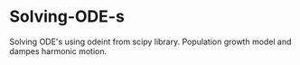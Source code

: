 # Solving-ODE-s
Solving ODE's using odeint from scipy library. Population growth model and dampes harmonic motion.
